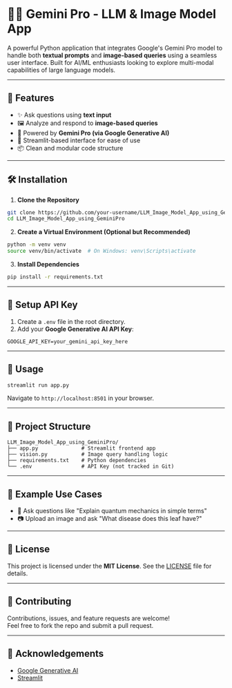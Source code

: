 # 🧠📸 Gemini Pro - LLM & Image Model App

A powerful Python application that integrates Google's Gemini Pro model to handle both **textual prompts** and **image-based queries** using a seamless user interface. Built for AI/ML enthusiasts looking to explore multi-modal capabilities of large language models.

---

## 🚀 Features

- ✨ Ask questions using **text input**
- 🖼️ Analyze and respond to **image-based queries**
- 🤖 Powered by **Gemini Pro (via Google Generative AI)**
- 🧪 Streamlit-based interface for ease of use
- 📦 Clean and modular code structure

---

## 🛠️ Installation

1. **Clone the Repository**

```bash
git clone https://github.com/your-username/LLM_Image_Model_App_using_GeminiPro.git
cd LLM_Image_Model_App_using_GeminiPro
```

2. **Create a Virtual Environment (Optional but Recommended)**

```bash
python -m venv venv
source venv/bin/activate  # On Windows: venv\Scripts\activate
```

3. **Install Dependencies**

```bash
pip install -r requirements.txt
```

---

## 🔑 Setup API Key

1. Create a `.env` file in the root directory.
2. Add your **Google Generative AI API Key**:

```env
GOOGLE_API_KEY=your_gemini_api_key_here
```

---

## 🧪 Usage

```bash
streamlit run app.py
```

Navigate to `http://localhost:8501` in your browser.

---

## 📂 Project Structure

```
LLM_Image_Model_App_using_GeminiPro/
├── app.py              # Streamlit frontend app
├── vision.py           # Image query handling logic
├── requirements.txt    # Python dependencies
└── .env                # API Key (not tracked in Git)
```

---

## 🌟 Example Use Cases

- 📖 Ask questions like "Explain quantum mechanics in simple terms"
- 📷 Upload an image and ask "What disease does this leaf have?"

---

## 📜 License

This project is licensed under the **MIT License**. See the [LICENSE](LICENSE) file for details.

---

## 🤝 Contributing

Contributions, issues, and feature requests are welcome!  
Feel free to fork the repo and submit a pull request.

---

## 🙌 Acknowledgements

- [Google Generative AI](https://ai.google.dev)
- [Streamlit](https://streamlit.io)